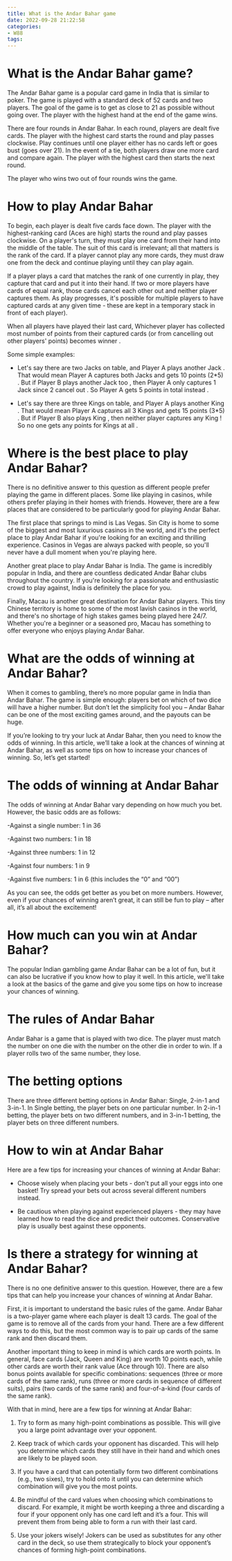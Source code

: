 ```yaml
---
title: What is the Andar Bahar game
date: 2022-09-28 21:22:58
categories:
- W88
tags:
---
```



#  What is the Andar Bahar game?

The Andar Bahar game is a popular card game in India that is similar to poker. The game is played with a standard deck of 52 cards and two players. The goal of the game is to get as close to 21 as possible without going over. The player with the highest hand at the end of the game wins.

There are four rounds in Andar Bahar. In each round, players are dealt five cards. The player with the highest card starts the round and play passes clockwise. Play continues until one player either has no cards left or goes bust (goes over 21). In the event of a tie, both players draw one more card and compare again. The player with the highest card then starts the next round.

The player who wins two out of four rounds wins the game.

#  How to play Andar Bahar

To begin, each player is dealt five cards face down. The player with the highest-ranking card (Aces are high) starts the round and play passes clockwise. On a player's turn, they must play one card from their hand into the middle of the table. The suit of this card is irrelevant; all that matters is the rank of the card. If a player cannot play any more cards, they must draw one from the deck and continue playing until they can play again.

If a player plays a card that matches the rank of one currently in play, they capture that card and put it into their hand. If two or more players have cards of equal rank, those cards cancel each other out and neither player captures them. As play progresses, it's possible for multiple players to have captured cards at any given time - these are kept in a temporary stack in front of each player).

When all players have played their last card, Whichever player has collected most number of points from their captured cards (or from cancelling out other players' points) becomes winner .

  Some simple examples: 





  * Let's say there are two Jacks on table, and Player A plays another Jack . That would mean Player A captures both Jacks and gets 10 points (2*5) . 
But if Player B plays another Jack too , then Player A only captures 1 Jack since 2 cancel out . So Player A gets 5 points in total instead .

 * Let's say there are three Kings on table, and Player A plays another King . That would mean Player A captures all 3 Kings and gets 15 points (3*5) .   But if Player B also plays King , then neither player captures any King ! So no one gets any points for Kings at all .



#  Where is the best place to play Andar Bahar?

There is no definitive answer to this question as different people prefer playing the game in different places. Some like playing in casinos, while others prefer playing in their homes with friends. However, there are a few places that are considered to be particularly good for playing Andar Bahar.

The first place that springs to mind is Las Vegas. Sin City is home to some of the biggest and most luxurious casinos in the world, and it's the perfect place to play Andar Bahar if you're looking for an exciting and thrilling experience. Casinos in Vegas are always packed with people, so you'll never have a dull moment when you're playing here.

Another great place to play Andar Bahar is India. The game is incredibly popular in India, and there are countless dedicated Andar Bahar clubs throughout the country. If you're looking for a passionate and enthusiastic crowd to play against, India is definitely the place for you.

Finally, Macau is another great destination for Andar Bahar players. This tiny Chinese territory is home to some of the most lavish casinos in the world, and there's no shortage of high stakes games being played here 24/7. Whether you're a beginner or a seasoned pro, Macau has something to offer everyone who enjoys playing Andar Bahar.

#  What are the odds of winning at Andar Bahar?

When it comes to gambling, there’s no more popular game in India than Andar Bahar. The game is simple enough: players bet on which of two dice will have a higher number. But don’t let the simplicity fool you – Andar Bahar can be one of the most exciting games around, and the payouts can be huge.

If you’re looking to try your luck at Andar Bahar, then you need to know the odds of winning. In this article, we’ll take a look at the chances of winning at Andar Bahar, as well as some tips on how to increase your chances of winning. So, let’s get started!

# The odds of winning at Andar Bahar

The odds of winning at Andar Bahar vary depending on how much you bet. However, the basic odds are as follows:

-Against a single number: 1 in 36

-Against two numbers: 1 in 18

-Against three numbers: 1 in 12

-Against four numbers: 1 in 9

-Against five numbers: 1 in 6
 (this includes the “0” and “00”)

As you can see, the odds get better as you bet on more numbers. However, even if your chances of winning aren’t great, it can still be fun to play – after all, it’s all about the excitement!

#  How much can you win at Andar Bahar?

The popular Indian gambling game Andar Bahar can be a lot of fun, but it can also be lucrative if you know how to play it well. In this article, we'll take a look at the basics of the game and give you some tips on how to increase your chances of winning.

# The rules of Andar Bahar

Andar Bahar is a game that is played with two dice. The player must match the number on one die with the number on the other die in order to win. If a player rolls two of the same number, they lose.

# The betting options

There are three different betting options in Andar Bahar: Single, 2-in-1 and 3-in-1. In Single betting, the player bets on one particular number. In 2-in-1 betting, the player bets on two different numbers, and in 3-in-1 betting, the player bets on three different numbers.

# How to win at Andar Bahar

Here are a few tips for increasing your chances of winning at Andar Bahar:

* Choose wisely when placing your bets - don't put all your eggs into one basket! Try spread your bets out across several different numbers instead.

* Be cautious when playing against experienced players - they may have learned how to read the dice and predict their outcomes. Conservative play is usually best against these opponents.

#  Is there a strategy for winning at Andar Bahar?

There is no one definitive answer to this question. However, there are a few tips that can help you increase your chances of winning at Andar Bahar.

First, it is important to understand the basic rules of the game. Andar Bahar is a two-player game where each player is dealt 13 cards. The goal of the game is to remove all of the cards from your hand. There are a few different ways to do this, but the most common way is to pair up cards of the same rank and then discard them.

Another important thing to keep in mind is which cards are worth points. In general, face cards (Jack, Queen and King) are worth 10 points each, while other cards are worth their rank value (Ace through 10). There are also bonus points available for specific combinations: sequences (three or more cards of the same rank), runs (three or more cards in sequence of different suits), pairs (two cards of the same rank) and four-of-a-kind (four cards of the same rank).

With that in mind, here are a few tips for winning at Andar Bahar:

1. Try to form as many high-point combinations as possible. This will give you a large point advantage over your opponent.

2. Keep track of which cards your opponent has discarded. This will help you determine which cards they still have in their hand and which ones are likely to be played soon.

3. If you have a card that can potentially form two different combinations (e.g., two sixes), try to hold onto it until you can determine which combination will give you the most points.

4. Be mindful of the card values when choosing which combinations to discard. For example, it might be worth keeping a three and discarding a four if your opponent only has one card left and it’s a four. This will prevent them from being able to form a run with their last card.

5. Use your jokers wisely! Jokers can be used as substitutes for any other card in the deck, so use them strategically to block your opponent’s chances of forming high-point combinations.